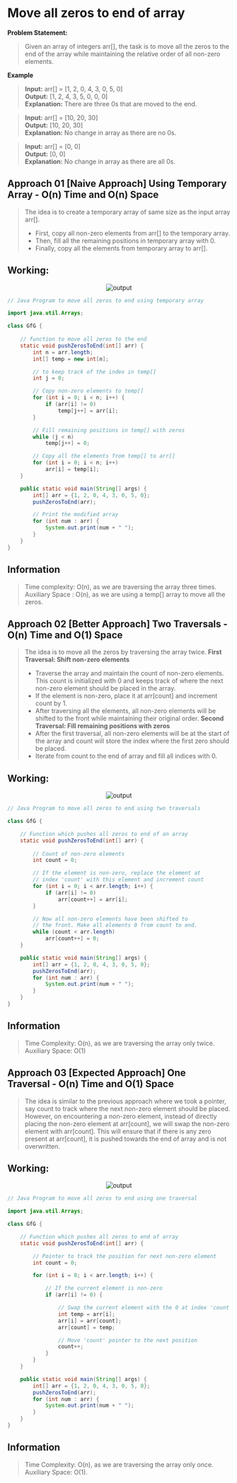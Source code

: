 # Move all zeros to end of array
**Problem  Statement:**
> Given an array of integers arr[], the task is to move all the zeros to the end of the array while maintaining the relative order of all non-zero elements.

**Example**
> **Input:** arr[] = [1, 2, 0, 4, 3, 0, 5, 0]<br>
**Output:** [1, 2, 4, 3, 5, 0, 0, 0]<br>
**Explanation:** There are three 0s that are moved to the end.

> **Input:** arr[] = [10, 20, 30]<br>
**Output:** [10, 20, 30]<br>
**Explanation:** No change in array as there are no 0s.

> **Input:** arr[] = [0, 0]<br>
**Output:** [0, 0]<br>
**Explanation:** No change in array as there are all 0s.

## Approach 01 [Naive Approach] Using Temporary Array - O(n) Time and O(n) Space
> The idea is to create a temporary array of same size as the input array arr[].
>  - First, copy all non-zero elements from arr[] to the temporary array.
>  - Then, fill all the remaining positions in temporary array with 0.
>  - Finally, copy all the elements from temporary array to arr[].

## Working:
<p align="center">
  <img src="https://github.com/user-attachments/assets/95fa8710-328c-46ac-b761-853e69e28313" alt="output">
</p>

```java
// Java Program to move all zeros to end using temporary array

import java.util.Arrays;

class GfG {
    
    // function to move all zeros to the end
    static void pushZerosToEnd(int[] arr) {
        int n = arr.length;
        int[] temp = new int[n];

        // to keep track of the index in temp[]
        int j = 0;

        // Copy non-zero elements to temp[]
        for (int i = 0; i < n; i++) {
            if (arr[i] != 0)
                temp[j++] = arr[i];
        }

        // Fill remaining positions in temp[] with zeros
        while (j < n)
            temp[j++] = 0;

        // Copy all the elements from temp[] to arr[]
        for (int i = 0; i < n; i++)
            arr[i] = temp[i];
    }

    public static void main(String[] args) {
        int[] arr = {1, 2, 0, 4, 3, 0, 5, 0};
        pushZerosToEnd(arr);

        // Print the modified array
        for (int num : arr) {
            System.out.print(num + " ");
        }
    }
}

```

## Information
> Time complexity: O(n), as we are traversing the array three times.<br>
> Auxiliary Space : O(n), as we are using a temp[] array to move all the zeros.

## Approach 02 [Better Approach] Two Traversals - O(n) Time and O(1) Space
> The idea is to move all the zeros by traversing the array twice.
> **First Traversal: Shift non-zero elements**
> - Traverse the array and maintain the count of non-zero elements. This count is initialized with 0 and keeps track of where the next non-zero element should be placed in the array.
> - If the element is non-zero, place it at arr[count] and increment count by 1.
> - After traversing all the elements, all non-zero elements will be shifted to the front while maintaining their original order.
> **Second Traversal: Fill remaining positions with zeros**
> - After the first traversal, all non-zero elements will be at the start of the array and count will store the index where the first zero should be placed.
> - Iterate from count to the end of array and fill all indices with 0.

## Working:
<p align="center">
  <img src="https://github.com/user-attachments/assets/d0afda2b-a2ec-4d6e-94e0-fc25ec4e52f4" alt="output">
</p>

```java
// Java Program to move all zeros to end using two traversals

class GfG {

    // Function which pushes all zeros to end of an array
    static void pushZerosToEnd(int[] arr) {
        
        // Count of non-zero elements
        int count = 0;  

        // If the element is non-zero, replace the element at
        // index 'count' with this element and increment count
        for (int i = 0; i < arr.length; i++) {
            if (arr[i] != 0)
                arr[count++] = arr[i];
        }

        // Now all non-zero elements have been shifted to
        // the front. Make all elements 0 from count to end.
        while (count < arr.length)
            arr[count++] = 0;
    }

    public static void main(String[] args) {
        int[] arr = {1, 2, 0, 4, 3, 0, 5, 0};
        pushZerosToEnd(arr);
        for (int num : arr) {
            System.out.print(num + " ");
        }
    }
}

```

## Information
> Time Complexity: O(n), as we are traversing the array only twice.<br>
> Auxiliary Space: O(1)

## Approach 03 [Expected Approach] One Traversal - O(n) Time and O(1) Space
> The idea is similar to the previous approach where we took a pointer, say count to track where the next non-zero element should be placed.
>  However, on encountering a non-zero element, instead of directly placing the non-zero element at arr[count],
>  we will swap the non-zero element with arr[count]. This will ensure that if there is any zero present at arr[count],
>  it is pushed towards the end of array and is not overwritten.

## Working:
<p align="center">
  <img src="https://github.com/user-attachments/assets/288f03be-6366-4aff-b813-361068b9dabf" alt="output">
</p>

```java
// Java Program to move all zeros to end using one traversal

import java.util.Arrays;

class GfG {

    // Function which pushes all zeros to end of array
    static void pushZerosToEnd(int[] arr) {

        // Pointer to track the position for next non-zero element
        int count = 0;

        for (int i = 0; i < arr.length; i++) {

            // If the current element is non-zero
            if (arr[i] != 0) {

                // Swap the current element with the 0 at index 'count'
                int temp = arr[i];
                arr[i] = arr[count];
                arr[count] = temp;

                // Move 'count' pointer to the next position
                count++;
            }
        }
    }

    public static void main(String[] args) {
        int[] arr = {1, 2, 0, 4, 3, 0, 5, 0};
        pushZerosToEnd(arr);
        for (int num : arr) {
            System.out.print(num + " ");
        }
    }
}

```

## Information
> Time Complexity: O(n), as we are traversing the array only once.<br>
> Auxiliary Space: O(1).
